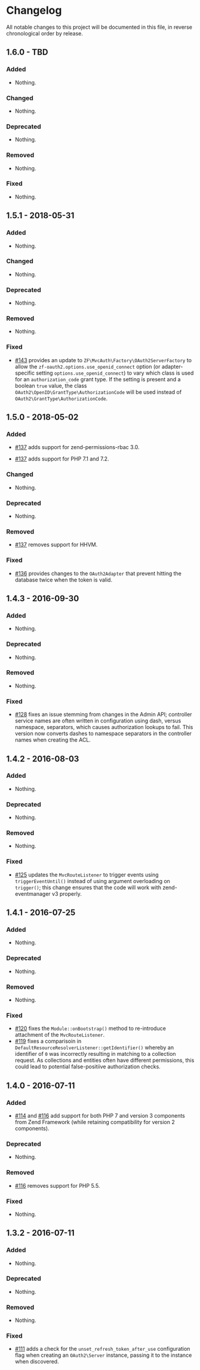 # Changelog

All notable changes to this project will be documented in this file, in reverse chronological order by release.

## 1.6.0 - TBD

### Added

- Nothing.

### Changed

- Nothing.

### Deprecated

- Nothing.

### Removed

- Nothing.

### Fixed

- Nothing.

## 1.5.1 - 2018-05-31

### Added

- Nothing.

### Changed

- Nothing.

### Deprecated

- Nothing.

### Removed

- Nothing.

### Fixed

- [#143](https://github.com/zfcampus/zf-mvc-auth/pull/143) provides an update to `ZF\MvcAuth\Factory\OAuth2ServerFactory` to allow the `zf-oauth2.options.use_openid_connect`
  option (or adapter-specific setting `options.use_openid_connect`) to vary which class is used for an
  `authorization_code` grant type. If the setting is present and a boolean `true` value, the class
  `OAuth2\OpenID\GrantType\AuthorizationCode` will be used instead of `OAuth2\GrantType\AuthorizationCode`.

## 1.5.0 - 2018-05-02

### Added

- [#137](https://github.com/zfcampus/zf-mvc-auth/pull/137) adds support for zend-permissions-rbac 3.0.

- [#137](https://github.com/zfcampus/zf-mvc-auth/pull/137) adds support for PHP 7.1 and 7.2.

### Changed

- Nothing.

### Deprecated

- Nothing.

### Removed

- [#137](https://github.com/zfcampus/zf-mvc-auth/pull/137) removes support for HHVM.

### Fixed

- [#136](https://github.com/zfcampus/zf-mvc-auth/pull/136) provides changes to the `OAuth2Adapter` that prevent hitting
  the database twice when the token is valid.

## 1.4.3 - 2016-09-30

### Added

- Nothing.

### Deprecated

- Nothing.

### Removed

- Nothing.

### Fixed

- [#128](https://github.com/zfcampus/zf-mvc-auth/pull/128) fixes an issue
  stemming from changes in the Admin API; controller service names are often
  written in configuration using dash, versus namespace, separators, which
  causes authorization lookups to fail. This version now converts dashes to
  namespace separators in the controller names when creating the ACL.

## 1.4.2 - 2016-08-03

### Added

- Nothing.

### Deprecated

- Nothing.

### Removed

- Nothing.

### Fixed

- [#125](https://github.com/zfcampus/zf-mvc-auth/pull/125) updates the
  `MvcRouteListener` to trigger events using `triggerEventUntil()` instead
  of using argument overloading on `trigger()`; this change ensures that the
  code will work with zend-eventmanager v3 properly.

## 1.4.1 - 2016-07-25

### Added

- Nothing.

### Deprecated

- Nothing.

### Removed

- Nothing.

### Fixed

- [#120](https://github.com/zfcampus/zf-mvc-auth/pull/120) fixes the
  `Module::onBootstrap()` method to re-introduce attachment of the
  `MvcRouteListener`.
- [#119](https://github.com/zfcampus/zf-mvc-auth/pull/119) fixes a comparisoin
  in `DefaultResourceResolverListener::getIdentifier()` whereby an identifier of
  `0` was incorrectly resulting in matching to a collection request. As
  collections and entities often have different permissions, this could lead to
  potential false-positiive authorization checks.

## 1.4.0 - 2016-07-11

### Added

- [#114](https://github.com/zfcampus/zf-mvc-auth/pull/114) and
  [#116](https://github.com/zfcampus/zf-mvc-auth/pull/116) add support for both
  PHP 7 and version 3 components from Zend Framework (while retaining
  compatibility for version 2 components).

### Deprecated

- Nothing.

### Removed

- [#116](https://github.com/zfcampus/zf-mvc-auth/pull/116) removes support for
  PHP 5.5.

### Fixed

- Nothing.

## 1.3.2 - 2016-07-11

### Added

- Nothing.

### Deprecated

- Nothing.

### Removed

- Nothing.

### Fixed

- [#111](https://github.com/zfcampus/zf-mvc-auth/pull/111) adds a check for the
  `unset_refresh_token_after_use` configuration flag when creating an
  `OAuth2\Server` instance, passing it to the instance when discovered.
